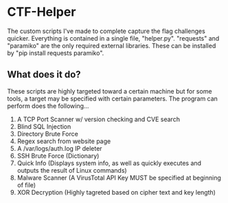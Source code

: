 # CTF-Helper
The custom scripts I've made to complete capture the flag challenges quicker. Everything is contained in a single file, "helper.py". "requests" and "paramiko" are the only required external libraries. These can be installed by "pip install requests paramiko".

## What does it do?
These scripts are highly targeted toward a certain machine but for some tools, a target may be specified with certain parameters. The program can perform does the following...

1. A TCP Port Scanner w/ version checking and CVE search
2. Blind SQL Injection
3. Directory Brute Force 
4. Regex search from website page 
5. A /var/logs/auth.log IP deleter 
6. SSH Brute Force (Dictionary) 
7. Quick Info (Displays system info, as well as quickly executes and outputs the result of Linux commands)
8. Malware Scanner (A VirusTotal API Key MUST be specified at beginning of file)
9. XOR Decryption (Highly tagreted based on cipher text and key length) 

